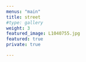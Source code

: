 ```yaml
---
menus: "main"
title: street
#type: gallery
weight: 3
featured_image: L1040755.jpg
featured: true
private: true

---
```

